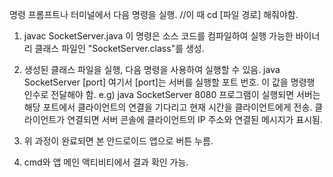 명령 프롬프트나 터미널에서 다음 명령을 실행.
//이 때 cd [파일 경로] 해줘야함.

1. javac SocketServer.java
이 명령은 소스 코드를 컴파일하여 실행 가능한 바이너리 클래스 파일인 "SocketServer.class"를 생성.

2. 생성된 클래스 파일을 실행, 다음 명령을 사용하여 실행할 수 있음.
java SocketServer [port]
여기서 [port]는 서버를 실행할 포트 번호. 이 값을 명령행 인수로 전달해야 함. e.g) java SocketServer 8080
프로그램이 실행되면 서버는 해당 포트에서 클라이언트의 연결을 기다리고 현재 시간을 클라이언트에게 전송. 클라이언트가 연결되면 서버 콘솔에 클라이언트의 IP 주소와 연결된 메시지가 표시됨.

3. 위 과정이 완료되면 본 안드로이드 앱으로 버튼 누름.

4. cmd와 앱 메인 액티비티에서 결과 확인 가능.
